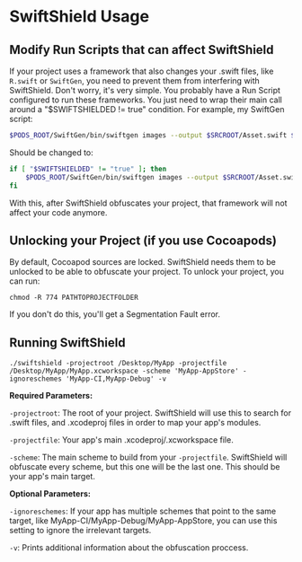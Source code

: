 # SwiftShield Usage


## Modify Run Scripts that can affect SwiftShield

If your project uses a framework that also changes your .swift files, like `R.swift` or `SwiftGen`, you need to prevent them from interfering with SwiftShield. Don't worry, it's very simple. You probably have a Run Script configured to run these frameworks. You just need to wrap their main call around a "$SWIFTSHIELDED != true" condition.
For example, my SwiftGen script:
```bash
$PODS_ROOT/SwiftGen/bin/swiftgen images --output $SRCROOT/Asset.swift $SRCROOT/Assets.xcassets
```
Should be changed to:
```bash
if [ "$SWIFTSHIELDED" != "true" ]; then
    $PODS_ROOT/SwiftGen/bin/swiftgen images --output $SRCROOT/Asset.swift $SRCROOT/Assets.xcassets
fi
```

With this, after SwiftShield obfuscates your project, that framework will not affect your code anymore.


## Unlocking your Project (if you use Cocoapods)

By default, Cocoapod sources are locked. SwiftShield needs them to be unlocked to be able to obfuscate your project. To unlock your project, you can run:

`chmod -R 774 PATHTOPROJECTFOLDER`

If you don't do this, you'll get a Segmentation Fault error.


## Running SwiftShield

```
./swiftshield -projectroot /Desktop/MyApp -projectfile /Desktop/MyApp/MyApp.xcworkspace -scheme 'MyApp-AppStore' -ignoreschemes 'MyApp-CI,MyApp-Debug' -v
```
**Required Parameters:**

`-projectroot`: The root of your project. SwiftShield will use this to search for .swift files, and .xcodeproj files in order to map your app's modules.

`-projectfile`: Your app's main .xcodeproj/.xcworkspace file.

`-scheme`: The main scheme to build from your `-projectfile`. SwiftShield will obfuscate every scheme, but this one will be the last one. This should be your app's main target.

**Optional Parameters:**

`-ignoreschemes`: If your app has multiple schemes that point to the same target, like MyApp-CI/MyApp-Debug/MyApp-AppStore, you can use this setting to ignore the irrelevant targets.

`-v`: Prints additional information about the obfuscation proccess.
